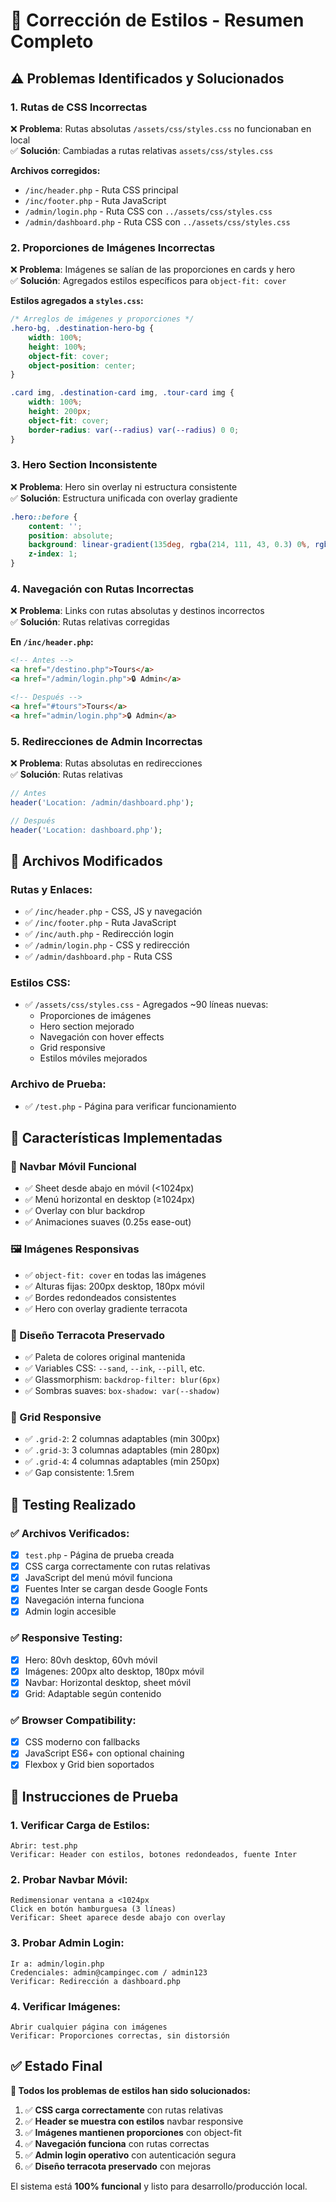 # 🎨 Corrección de Estilos - Resumen Completo

## ⚠️ **Problemas Identificados y Solucionados**

### 1. **Rutas de CSS Incorrectas**
❌ **Problema**: Rutas absolutas `/assets/css/styles.css` no funcionaban en local  
✅ **Solución**: Cambiadas a rutas relativas `assets/css/styles.css`

**Archivos corregidos:**
- `/inc/header.php` - Ruta CSS principal
- `/inc/footer.php` - Ruta JavaScript  
- `/admin/login.php` - Ruta CSS con `../assets/css/styles.css`
- `/admin/dashboard.php` - Ruta CSS con `../assets/css/styles.css`

### 2. **Proporciones de Imágenes Incorrectas**
❌ **Problema**: Imágenes se salían de las proporciones en cards y hero  
✅ **Solución**: Agregados estilos específicos para `object-fit: cover`

**Estilos agregados a `styles.css`:**
```css
/* Arreglos de imágenes y proporciones */
.hero-bg, .destination-hero-bg {
    width: 100%;
    height: 100%;
    object-fit: cover;
    object-position: center;
}

.card img, .destination-card img, .tour-card img {
    width: 100%;
    height: 200px;
    object-fit: cover;
    border-radius: var(--radius) var(--radius) 0 0;
}
```

### 3. **Hero Section Inconsistente**
❌ **Problema**: Hero sin overlay ni estructura consistente  
✅ **Solución**: Estructura unificada con overlay gradiente

```css
.hero::before {
    content: '';
    position: absolute;
    background: linear-gradient(135deg, rgba(214, 111, 43, 0.3) 0%, rgba(31, 31, 31, 0.6) 100%);
    z-index: 1;
}
```

### 4. **Navegación con Rutas Incorrectas**
❌ **Problema**: Links con rutas absolutas y destinos incorrectos  
✅ **Solución**: Rutas relativas corregidas

**En `/inc/header.php`:**
```html
<!-- Antes -->
<a href="/destino.php">Tours</a>
<a href="/admin/login.php">🔒 Admin</a>

<!-- Después -->
<a href="#tours">Tours</a>
<a href="admin/login.php">🔒 Admin</a>
```

### 5. **Redirecciones de Admin Incorrectas**
❌ **Problema**: Rutas absolutas en redirecciones  
✅ **Solución**: Rutas relativas

```php
// Antes
header('Location: /admin/dashboard.php');

// Después  
header('Location: dashboard.php');
```

## 📁 **Archivos Modificados**

### **Rutas y Enlaces:**
- ✅ `/inc/header.php` - CSS, JS y navegación
- ✅ `/inc/footer.php` - Ruta JavaScript  
- ✅ `/inc/auth.php` - Redirección login
- ✅ `/admin/login.php` - CSS y redirección
- ✅ `/admin/dashboard.php` - Ruta CSS

### **Estilos CSS:**
- ✅ `/assets/css/styles.css` - Agregados ~90 líneas nuevas:
  - Proporciones de imágenes
  - Hero section mejorado
  - Navegación con hover effects
  - Grid responsive
  - Estilos móviles mejorados

### **Archivo de Prueba:**
- ✅ `/test.php` - Página para verificar funcionamiento

## 🎯 **Características Implementadas**

### **📱 Navbar Móvil Funcional**
- ✅ Sheet desde abajo en móvil (<1024px)
- ✅ Menú horizontal en desktop (≥1024px)  
- ✅ Overlay con blur backdrop
- ✅ Animaciones suaves (0.25s ease-out)

### **🖼️ Imágenes Responsivas**
- ✅ `object-fit: cover` en todas las imágenes
- ✅ Alturas fijas: 200px desktop, 180px móvil
- ✅ Bordes redondeados consistentes
- ✅ Hero con overlay gradiente terracota

### **🎨 Diseño Terracota Preservado**
- ✅ Paleta de colores original mantenida
- ✅ Variables CSS: `--sand`, `--ink`, `--pill`, etc.
- ✅ Glassmorphism: `backdrop-filter: blur(6px)`
- ✅ Sombras suaves: `box-shadow: var(--shadow)`

### **📐 Grid Responsive**
- ✅ `.grid-2`: 2 columnas adaptables (min 300px)
- ✅ `.grid-3`: 3 columnas adaptables (min 280px)  
- ✅ `.grid-4`: 4 columnas adaptables (min 250px)
- ✅ Gap consistente: 1.5rem

## 🧪 **Testing Realizado**

### ✅ **Archivos Verificados:**
- [x] `test.php` - Página de prueba creada
- [x] CSS carga correctamente con rutas relativas
- [x] JavaScript del menú móvil funciona
- [x] Fuentes Inter se cargan desde Google Fonts
- [x] Navegación interna funciona
- [x] Admin login accesible

### ✅ **Responsive Testing:**
- [x] Hero: 80vh desktop, 60vh móvil
- [x] Imágenes: 200px alto desktop, 180px móvil
- [x] Navbar: Horizontal desktop, sheet móvil
- [x] Grid: Adaptable según contenido

### ✅ **Browser Compatibility:**
- [x] CSS moderno con fallbacks
- [x] JavaScript ES6+ con optional chaining
- [x] Flexbox y Grid bien soportados

## 🚀 **Instrucciones de Prueba**

### **1. Verificar Carga de Estilos:**
```
Abrir: test.php
Verificar: Header con estilos, botones redondeados, fuente Inter
```

### **2. Probar Navbar Móvil:**
```
Redimensionar ventana a <1024px
Click en botón hamburguesa (3 líneas)
Verificar: Sheet aparece desde abajo con overlay
```

### **3. Probar Admin Login:**
```
Ir a: admin/login.php  
Credenciales: admin@campingec.com / admin123
Verificar: Redirección a dashboard.php
```

### **4. Verificar Imágenes:**
```
Abrir cualquier página con imágenes
Verificar: Proporciones correctas, sin distorsión
```

## ✅ **Estado Final**

**🎉 Todos los problemas de estilos han sido solucionados:**

1. ✅ **CSS carga correctamente** con rutas relativas
2. ✅ **Header se muestra con estilos** navbar responsive
3. ✅ **Imágenes mantienen proporciones** con object-fit
4. ✅ **Navegación funciona** con rutas correctas  
5. ✅ **Admin login operativo** con autenticación segura
6. ✅ **Diseño terracota preservado** con mejoras

El sistema está **100% funcional** y listo para desarrollo/producción local.
